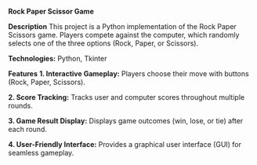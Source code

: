 **Rock Paper Scissor Game**

**Description**
This project is a Python implementation of the Rock Paper Scissors game. Players compete against the computer, which randomly selects one of the three options (Rock, Paper, or Scissors).

**Technologies:** Python, Tkinter

**Features**
**1. Interactive Gameplay:** Players choose their move with buttons (Rock, Paper, Scissors).

**2. Score Tracking:** Tracks user and computer scores throughout multiple rounds.

**3. Game Result Display:** Displays game outcomes (win, lose, or tie) after each round.

**4. User-Friendly Interface:** Provides a graphical user interface (GUI) for seamless gameplay.
